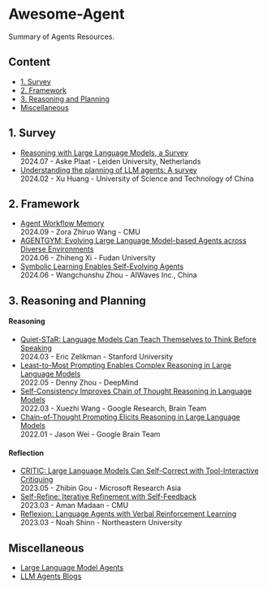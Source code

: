 # Awesome-Agent
Summary of Agents Resources.

## Content

- [1. Survey](#1-survey)
- [2. Framework](#2-framework)
- [3. Reasoning and Planning](#3-reasoning-and-planning)
- [Miscellaneous](#miscellaneous)
  
## 1. Survey
- [Reasoning with Large Language Models, a Survey](https://arxiv.org/abs/2407.11511v1)  
  2024.07 - Aske Plaat - Leiden University, Netherlands  
- [Understanding the planning of LLM agents: A survey](https://arxiv.org/abs/2402.02716)  
  2024.02 - Xu Huang - University of Science and Technology of China
  
## 2. Framework
- [Agent Workflow Memory](https://arxiv.org/abs/2409.07429)  
  2024.09 - Zora Zhiruo Wang - CMU  
- [AGENTGYM: Evolving Large Language Model-based Agents across Diverse Environments](https://arxiv.org/abs/2406.04151)  
  2024.06 - Zhiheng Xi - Fudan University  
- [Symbolic Learning Enables Self-Evolving Agents](https://arxiv.org/abs/2406.18532)  
  2024.06 - Wangchunshu Zhou - AIWaves Inc., China

## 3. Reasoning and Planning
#### Reasoning
- [Quiet-STaR: Language Models Can Teach Themselves to Think Before Speaking](https://arxiv.org/abs/2403.09629)  
  2024.03 - Eric Zelikman - Stanford University  
- [Least-to-Most Prompting Enables Complex Reasoning in Large Language Models](https://arxiv.org/abs/2205.10625)  
  2022.05 - Denny Zhou - DeepMind
- [Self-Consistency Improves Chain of Thought Reasoning in Language Models](https://arxiv.org/abs/2203.11171)  
  2022.03 - Xuezhi Wang - Google Research, Brain Team  
- [Chain-of-Thought Prompting Elicits Reasoning in Large Language Models](https://arxiv.org/abs/2201.11903)  
  2022.01 - Jason Wei - Google Brain Team  

#### Reflection
- [CRITIC: Large Language Models Can Self-Correct with Tool-Interactive Critiquing](https://arxiv.org/abs/2305.11738)  
  2023.05 - Zhibin Gou - Microsoft Research Asia  
- [Self-Refine: Iterative Refinement with Self-Feedback](https://arxiv.org/abs/2303.17651)  
  2023.03 - Aman Madaan - CMU  
- [Reflexion: Language Agents with Verbal Reinforcement Learning](https://arxiv.org/abs/2303.11366)  
  2023.03 - Noah Shinn - Northeastern University  

## Miscellaneous
- [Large Language Model Agents](https://llmagents-learning.org/f24)
- [LLM Agents Blogs](https://juejin.cn/user/1398234521286557/posts)
